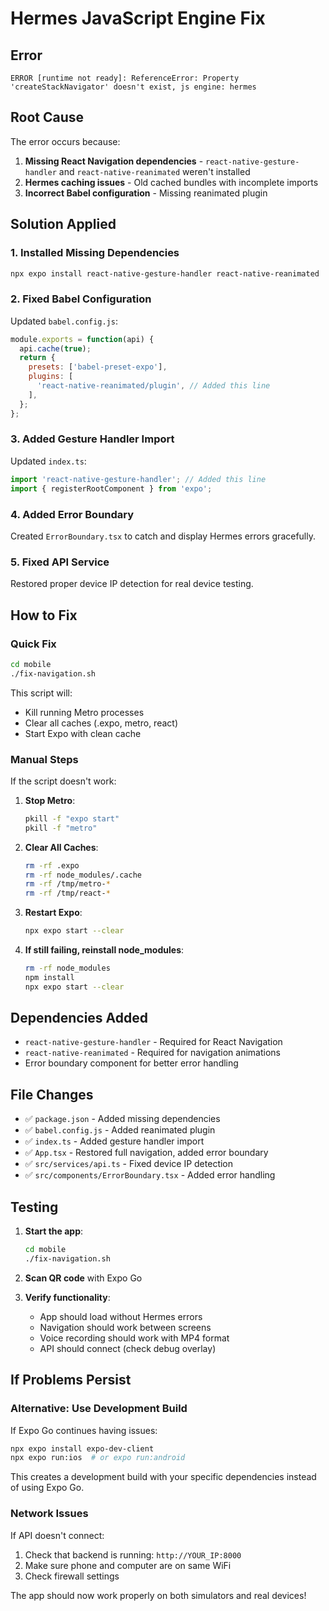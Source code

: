 # Hermes JavaScript Engine Fix

## Error
```
ERROR [runtime not ready]: ReferenceError: Property 'createStackNavigator' doesn't exist, js engine: hermes
```

## Root Cause
The error occurs because:
1. **Missing React Navigation dependencies** - `react-native-gesture-handler` and `react-native-reanimated` weren't installed
2. **Hermes caching issues** - Old cached bundles with incomplete imports
3. **Incorrect Babel configuration** - Missing reanimated plugin

## Solution Applied

### 1. Installed Missing Dependencies
```bash
npx expo install react-native-gesture-handler react-native-reanimated
```

### 2. Fixed Babel Configuration
Updated `babel.config.js`:
```javascript
module.exports = function(api) {
  api.cache(true);
  return {
    presets: ['babel-preset-expo'],
    plugins: [
      'react-native-reanimated/plugin', // Added this line
    ],
  };
};
```

### 3. Added Gesture Handler Import
Updated `index.ts`:
```javascript
import 'react-native-gesture-handler'; // Added this line
import { registerRootComponent } from 'expo';
```

### 4. Added Error Boundary
Created `ErrorBoundary.tsx` to catch and display Hermes errors gracefully.

### 5. Fixed API Service
Restored proper device IP detection for real device testing.

## How to Fix

### Quick Fix
```bash
cd mobile
./fix-navigation.sh
```

This script will:
- Kill running Metro processes
- Clear all caches (.expo, metro, react)
- Start Expo with clean cache

### Manual Steps
If the script doesn't work:

1. **Stop Metro**:
   ```bash
   pkill -f "expo start"
   pkill -f "metro"
   ```

2. **Clear All Caches**:
   ```bash
   rm -rf .expo
   rm -rf node_modules/.cache
   rm -rf /tmp/metro-*
   rm -rf /tmp/react-*
   ```

3. **Restart Expo**:
   ```bash
   npx expo start --clear
   ```

4. **If still failing, reinstall node_modules**:
   ```bash
   rm -rf node_modules
   npm install
   npx expo start --clear
   ```

## Dependencies Added
- `react-native-gesture-handler` - Required for React Navigation
- `react-native-reanimated` - Required for navigation animations
- Error boundary component for better error handling

## File Changes
- ✅ `package.json` - Added missing dependencies
- ✅ `babel.config.js` - Added reanimated plugin
- ✅ `index.ts` - Added gesture handler import
- ✅ `App.tsx` - Restored full navigation, added error boundary
- ✅ `src/services/api.ts` - Fixed device IP detection
- ✅ `src/components/ErrorBoundary.tsx` - Added error handling

## Testing

1. **Start the app**:
   ```bash
   cd mobile
   ./fix-navigation.sh
   ```

2. **Scan QR code** with Expo Go

3. **Verify functionality**:
   - App should load without Hermes errors
   - Navigation should work between screens
   - Voice recording should work with MP4 format
   - API should connect (check debug overlay)

## If Problems Persist

### Alternative: Use Development Build
If Expo Go continues having issues:

```bash
npx expo install expo-dev-client
npx expo run:ios  # or expo run:android
```

This creates a development build with your specific dependencies instead of using Expo Go.

### Network Issues
If API doesn't connect:
1. Check that backend is running: `http://YOUR_IP:8000`
2. Make sure phone and computer are on same WiFi
3. Check firewall settings

The app should now work properly on both simulators and real devices!